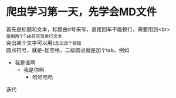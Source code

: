# 爬虫学习第一天，先学会MD文件
首先是标题和文本，标题由#号来写，直接回车不能换行，需要用到\<br><br>
`使用两个Tab符实现单行文本`<br>
突出某个文字可以用`1左边这个按钮`<br>
圆点符号，就是-加空格，二级圆点就是加个tab，例如
- 我是谁啊
  - 我是你啊 
    - 哈哈哈哈<br>

迭代
